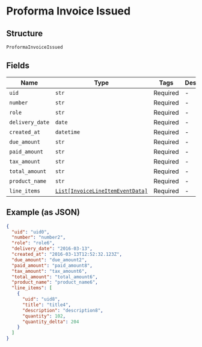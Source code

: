 
# Proforma Invoice Issued

## Structure

`ProformaInvoiceIssued`

## Fields

| Name | Type | Tags | Description |
|  --- | --- | --- | --- |
| `uid` | `str` | Required | - |
| `number` | `str` | Required | - |
| `role` | `str` | Required | - |
| `delivery_date` | `date` | Required | - |
| `created_at` | `datetime` | Required | - |
| `due_amount` | `str` | Required | - |
| `paid_amount` | `str` | Required | - |
| `tax_amount` | `str` | Required | - |
| `total_amount` | `str` | Required | - |
| `product_name` | `str` | Required | - |
| `line_items` | [`List[InvoiceLineItemEventData]`](../../doc/models/invoice-line-item-event-data.md) | Required | - |

## Example (as JSON)

```json
{
  "uid": "uid0",
  "number": "number2",
  "role": "role6",
  "delivery_date": "2016-03-13",
  "created_at": "2016-03-13T12:52:32.123Z",
  "due_amount": "due_amount2",
  "paid_amount": "paid_amount8",
  "tax_amount": "tax_amount6",
  "total_amount": "total_amount6",
  "product_name": "product_name6",
  "line_items": [
    {
      "uid": "uid8",
      "title": "title4",
      "description": "description8",
      "quantity": 102,
      "quantity_delta": 204
    }
  ]
}
```

